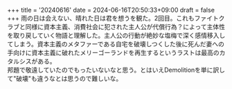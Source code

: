 +++
title = '20240616'
date = 2024-06-16T20:50:33+09:00
draft = false
+++
雨の日は会えない、晴れた日は君を想うを観た。2回目。これもファイトクラブと同様に資本主義、消費社会に犯された主人公が代償行為？によって主体性を取り戻していく物語と理解した。主人公の行動が絶妙な塩梅で深く感情移入してしまう。資本主義のメタファーである自宅を破壊しつくした後に死んだ妻への手向けに資本主義に破れたメリーゴーランドを再生するというラストは最高のカタルシスがある。  
邦題で敬遠していたのでもったいないなと思う。とはいえDemolitionを単に訳して"破壊"も違うなとは思うので難しいな。